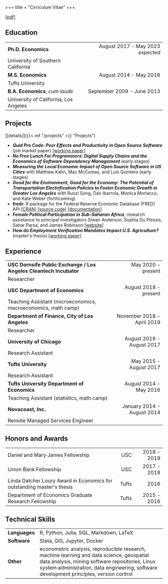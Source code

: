 +++
title = "Cirriculum Vitae"
+++
<style>
main#content table {
    font-size: 1.4rem;
    width: 100%;
    margin-left: auto;
    margin-right: auto;
}

main#content ul {
    font-size: 1.4rem;
}
</style>
[[pdf]](https://drive.google.com/file/d/1Kr-oR72ME9zOYiobKRX4gpTfiq584tH5/view?usp=sharing) 


## Education

|                                          |                                     |
| :--------------------------------------- | ----------------------------------: |
| **Ph.D. Economics**                      | August 2017 - May 2023 *expected*   |
| University of Southern California        |                                     |
| **M.S. Economics**                       | August 2014 - May 2016              |
| Tufts University                         |                                     |
| **B.A. Economics**, *cum laude*          | September 2009 - June 2013          |
| University of California, Los Angeles    |                                     |


## Projects

[[details]]({{< ref "/projects" >}} "Projects")

- ***Quid Pro Code: Peer Effects and Productivity in Open Source Software***
  (job market paper)
  [[working paper]](https://drive.google.com/file/d/1AX2HY18d8kPSPqLExT3k3mdPSS8z7Q4q/view?usp=sharing)
- ***No Free Lunch For Programmers: Digital Supply Chains and the Economics of Software Dependency Management*** (early stages)
- ***Measuring the Local Economic Impact of Open Source Software in US Cities***
  with Matthew Kahn, Mac McComas, and Luis Quintero (early stages)
- ***Good for the Environment, Good for the Economy: The Potential of
  Transportation Electrification Policies to Foster Economic Growth in Greater
  Los Angeles*** with Ruozi Song, Dan Ibarrola, Monica Morlacco, and Kate Weber
  (forthcoming)
- **fredr**: R package for the Federal Reserve Economic Database (FRED) API
  [[CRAN]](https://cran.r-project.org/web/packages/fredr/index.html) [[source
  code]](https://github.com/sboysel/fredr)
  [[documentation]](https://sboysel.github.io/fredr/)
- ***Female Political Participation in Sub-Saharan Africa***, research
  assistance to principal investigators
  Siwan Anderson, Sophia Du Plessis, Sahar Parsa, and James Robinson [[website]](http://cournot.sun.ac.za/fppssa/)
- ***How do Employment Verification Mandates Impact U.S. Agriculture?***
  (master's thesis)
  [[working paper]](https://drive.google.com/file/d/1ugV9fh1hNhve-IX738OO3KaN6ZHdPb_t/view?usp=sharing)


## Experience

|                                                                    |                            |
|--------------------------------------------------------------------|---------------------------:|
| **USC Dornsife Public Exchange / Los Angeles Cleantech Incubator** |         May 2020 - present |
| Researcher                                                         |                            |
| **USC Department of Economics**                                    |      August 2018 - present |
| Teaching Assistant (microeconomics, macroeconomics, math camp)     |                            |
| **Department of Finance, City of Los Angeles**                     | November 2018 - April 2019 |
| Researcher                                                         |                            |
| **University of Chicago**                                          |  August 2016 - August 2017 |
| Research Assistant                                                 |                            |
| **Tufts University**                                               |     May 2015 - August 2017 |
| Research Assistant                                                 |                            |
| **Tufts University Department of Economics**                       |     August 2014 - May 2016 |
| Teaching Assistant (statistics, math camp)                         |                            |
| **Novacoast, Inc.**                                                | January 2014 - August 2014 |
| Remote Managed Services Engineer                                   |                            |

## Honors and Awards

|                                                                        |       |             |
|------------------------------------------------------------------------|------:|------------:|
| Daniel and Mary James Fellowship                                       |   USC | 2018 - 2019 |
| Union Bank Fellowship                                                  |   USC | 2017 - 2018 |
| Linda Datcher Loury Award in Economics for outstanding master's thesis | Tufts |        2016 |
| Department of Economics Graduate Research Fellowship                   | Tufts | 2015 - 2016 |

## Technical Skills

|               |                                                                                                                                                                                                                                         |
|---------------|-----------------------------------------------------------------------------------------------------------------------------------------------------------------------------------------------------------------------------------------|
| **Languages** | R, Python, Julia, SQL, Markdown, LaTeX                                                                                                                                                                                                  |
| **Software**  | Stata, GIS, Jupyter, Docker                                                                                                                                                                                                             |
| **Other**     | econometric analysis, reproducible research, machine learning and data science, geospatial data analysis, mining software repositories, Linux system administration, data engineering, software development principles, version control |

